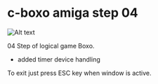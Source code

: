 # c-boxo amiga step 04

![Alt text](https://github.com/asman2000/c-boxo/raw/master/03/screenshots/04.png?raw=true "WinUAE screenshot")

04 Step of logical game Boxo.

- added timer device handling

To exit just press ESC key when window is active.
